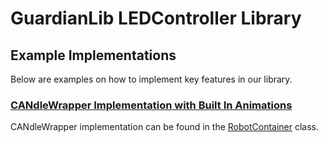 # GuardianLib LEDController Library

## Example Implementations

Below are examples on how to implement key features in our library.

### [CANdleWrapper Implementation with Built In Animations](https://github.com/Team2170/GuardianLib/tree/main/examples/CANdleWrapperExample)

CANdleWrapper implementation can be found in the [RobotContainer](https://github.com/Team2170/GuardianLib/blob/main/examples/CANdleWrapperExample/src/main/java/frc/robot/RobotContainer.java) class.
